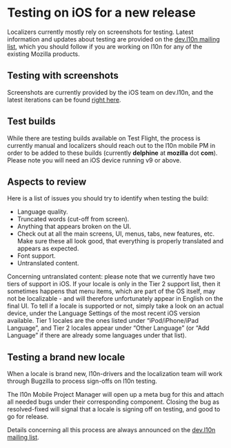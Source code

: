 # Testing on iOS for a new release

Localizers currently mostly rely on screenshots for testing. Latest information and updates about testing are provided on the [dev.l10n mailing list](https://lists.mozilla.org/listinfo/dev-l10n), which you should follow if you are working on l10n for any of the existing Mozilla products.

## Testing with screenshots

Screenshots are currently provided by the iOS team on dev.l10n, and the latest iterations can be found [right here](http://screenshots.norad.org/~fxios/screenshots/fxios/).

## Test builds

While there are testing builds available on Test Flight, the process is currently manual and localizers should reach out to the l10n mobile PM in order to be added to these builds (currently **delphine** at **mozilla** dot **com**).
Please note you will need an iOS device running v9 or above.

## Aspects to review

Here is a list of issues you should try to identify when testing the build:
* Language quality.
* Truncated words (cut-off from screen).
* Anything that appears broken on the UI.
* Check out at all the main screens, UI, menus, tabs, new features, etc. Make sure these all look good, that everything is properly translated and appears as expected.
* Font support.
* Untranslated content.

Concerning untranslated content: please note that we currently have two tiers of support in iOS. If your locale is only in the Tier 2 support list, then it sometimes happens that menu items, which are part of the OS itself, may not be localizable - and will therefore unfortunately appear in English on the final UI. To tell if a locale is supported or not, simply take a look on an actual device, under the Language Settings of the most recent iOS version available. Tier 1 locales are the ones listed under “iPod/iPhone/iPad Language”, and Tier 2 locales appear under “Other Language” (or “Add Language” if there are already some languages under that list).

## Testing a brand new locale

When a locale is brand new, l10n-drivers and the localization team will work through Bugzilla to process sign-offs on l10n testing.

The l10n Mobile Project Manager will open up a meta bug for this and attach all needed bugs under their corresponding component. Closing the bug as resolved-fixed will signal that a locale is signing off on testing, and good to go for release.

Details concerning all this process are always announced on the [dev.l10n mailing list](https://lists.mozilla.org/listinfo/dev-l10n).
